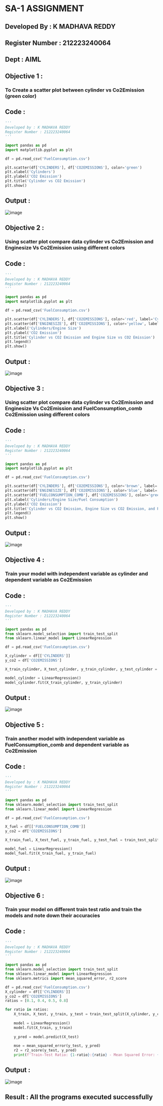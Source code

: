# SA-1 ASSIGNMENT
## Developed By : K MADHAVA REDDY
## Register Number : 212223240064
## Dept : AIML
## Objective 1 :
### To Create a scatter plot between cylinder vs Co2Emission (green color)
## Code :
```python
'''
Developed by : K MADHAVA REDDY
Register Number : 212223240064
'''

import pandas as pd
import matplotlib.pyplot as plt

df = pd.read_csv('FuelConsumption.csv')

plt.scatter(df['CYLINDERS'], df['CO2EMISSIONS'], color='green')
plt.xlabel('Cylinders')
plt.ylabel('CO2 Emission')
plt.title('Cylinder vs CO2 Emission')
plt.show()
```

## Output :
![image](https://github.com/Madhavareddy09/ML-WORKSHOP/assets/145742470/edd1adc4-e39e-4e5c-97dd-4afd437919d0)

## Objective 2 :
### Using scatter plot compare data cylinder vs Co2Emission and Enginesize Vs Co2Emission using different colors
## Code :
```python
'''
Developed by : K MADHAVA REDDY
Register Number : 212223240064
'''

import pandas as pd
import matplotlib.pyplot as plt

df = pd.read_csv('FuelConsumption.csv')

plt.scatter(df['CYLINDERS'], df['CO2EMISSIONS'], color='red', label='Cylinder')
plt.scatter(df['ENGINESIZE'], df['CO2EMISSIONS'], color='yellow', label='Engine Size')
plt.xlabel('Cylinders/Engine Size')
plt.ylabel('CO2 Emission')
plt.title('Cylinder vs CO2 Emission and Engine Size vs CO2 Emission')
plt.legend()
plt.show()
```

## Output :
![image](https://github.com/Madhavareddy09/ML-WORKSHOP/assets/145742470/46cdbb94-d777-4647-b9e4-c8b811e9e6d5)

## Objective 3 :
### Using scatter plot compare data cylinder vs Co2Emission and Enginesize Vs Co2Emission and FuelConsumption_comb Co2Emission using different colors
## Code :
```python
'''
Developed by : K MADHAVA REDDY
Register Number : 212223240064
'''

import pandas as pd
import matplotlib.pyplot as plt

df = pd.read_csv('FuelConsumption.csv')

plt.scatter(df['CYLINDERS'], df['CO2EMISSIONS'], color='brown', label='Cylinder')
plt.scatter(df['ENGINESIZE'], df['CO2EMISSIONS'], color='blue', label='Engine Size')
plt.scatter(df['FUELCONSUMPTION_COMB'], df['CO2EMISSIONS'], color='green', label='Fuel Consumption')
plt.xlabel('Cylinders/Engine Size/Fuel Consumption')
plt.ylabel('CO2 Emission')
plt.title('Cylinder vs CO2 Emission, Engine Size vs CO2 Emission, and Fuel Consumption vs CO2 Emission')
plt.legend()
plt.show()
```

## Output :
![image](https://github.com/Madhavareddy09/ML-WORKSHOP/assets/145742470/138e5d72-4d54-47ec-a7c2-f1e9fc6880e2)

## Objective 4 :
### Train your model with independent variable as cylinder and dependent variable as Co2Emission
## Code :
```python
'''
Developed by : K MADHAVA REDDY
Register Number : 212223240064
'''

import pandas as pd
from sklearn.model_selection import train_test_split
from sklearn.linear_model import LinearRegression

df = pd.read_csv('FuelConsumption.csv')

X_cylinder = df[['CYLINDERS']]
y_co2 = df['CO2EMISSIONS']

X_train_cylinder, X_test_cylinder, y_train_cylinder, y_test_cylinder = train_test_split(X_cylinder, y_co2, test_size=0.2, random_state=42)

model_cylinder = LinearRegression()
model_cylinder.fit(X_train_cylinder, y_train_cylinder)

```

## Output :
![image](https://github.com/Madhavareddy09/ML-WORKSHOP/assets/145742470/fa93bf04-15e8-42e7-8217-b2fd2b6bd8d6)

## Objective 5 :
### Train another model with independent variable as FuelConsumption_comb and dependent variable as Co2Emission
## Code :
```python
'''
Developed by : K MADHAVA REDDY
Register Number : 212223240064
'''

import pandas as pd
from sklearn.model_selection import train_test_split
from sklearn.linear_model import LinearRegression

df = pd.read_csv('FuelConsumption.csv')

X_fuel = df[['FUELCONSUMPTION_COMB']]
y_co2 = df['CO2EMISSIONS']

X_train_fuel, X_test_fuel, y_train_fuel, y_test_fuel = train_test_split(X_fuel, y_co2, test_size=0.2, random_state=42)

model_fuel = LinearRegression()
model_fuel.fit(X_train_fuel, y_train_fuel)
```

## Output :
![image](https://github.com/Madhavareddy09/ML-WORKSHOP/assets/145742470/b288397e-20d2-41d2-b61d-b89f4434fcb0)

## Objective 6 :
### Train your model on different train test ratio and train the models and note down their accuracies
## Code :
```python
'''
Developed by : K MADHAVA REDDY
Register Number : 212223240064
'''

import pandas as pd
from sklearn.model_selection import train_test_split
from sklearn.linear_model import LinearRegression
from sklearn.metrics import mean_squared_error, r2_score

df = pd.read_csv('FuelConsumption.csv')
X_cylinder = df[['CYLINDERS']]
y_co2 = df['CO2EMISSIONS']
ratios = [0.1, 0.4, 0.5, 0.8]

for ratio in ratios:
    X_train, X_test, y_train, y_test = train_test_split(X_cylinder, y_co2, test_size=ratio, random_state=42)
    
    model = LinearRegression()
    model.fit(X_train, y_train)
    
    y_pred = model.predict(X_test)
    
    mse = mean_squared_error(y_test, y_pred)
    r2 = r2_score(y_test, y_pred)
    print(f'Train-Test Ratio: {1-ratio}:{ratio} - Mean Squared Error: {mse:.2f}, R-squared: {r2:.2f}')
```

## Output :
![image](https://github.com/Madhavareddy09/ML-WORKSHOP/assets/145742470/a1a5f66d-aeb7-4142-a09a-2f87a3000eb5)


## Result : All the programs executed successfully
